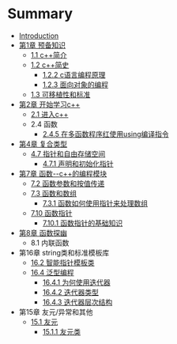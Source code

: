 # Summary

* [Introduction](README.md)
* [第1章 预备知识](di-yi-zhang.md)
  * [1.1 c++简介](di-yi-zhang/11-cjian-jie.md)
  * [1.2 c++简史](di-yi-zhang/12-cjian-shi.md)
    * [1.2.2 c语言编程原理](di-yi-zhang/12-cjian-shi/122-cyu-yan-bian-cheng-yuan-li.md)
    * [1.2.3 面向对象的编程](di-yi-zhang/12-cjian-shi/123-mian-xiang-dui-xiang-de-bian-cheng.md)
  * [1.3 可移植性和标准](di-yi-zhang/13-ke-yi-zhi-xing-he-biao-zhun.md)
* [第2章 开始学习c++](di-2-zhang-kai-shi-xue-xi-c-++.md)
  * [2.1 进入c++](di-2-zhang-kai-shi-xue-xi-c-++/21-jin-ru-c-++.md)
  * 2.4 函数
    * [2.4.5 在多函数程序红使用using编译指令](di-2-zhang-kai-shi-xue-xi-c-++/245-zai-duo-han-shu-cheng-xu-hong-shi-yong-using-bian-yi-zhi-ling.md)
* [第4章 复合类型](di-4-zhang-fu-he-lei-xing.md)
  * [4.7 指针和自由存储空间](di-4-zhang-fu-he-lei-xing/47-zhi-zhen-he-zi-you-cun-chu-kong-jian.md)
    * [4.7.1 声明和初始化指针](di-4-zhang-fu-he-lei-xing/47-zhi-zhen-he-zi-you-cun-chu-kong-jian/471-sheng-ming-he-chu-shi-hua-zhi-zhen.md)
* [第7章 函数--c++的编程模块](di-7-zhang-han-6570-c-de-bian-cheng-mo-kuai.md)
  * [7.2 函数参数和按值传递](72-han-shu-can-shu-he-an-zhi-chuan-di.md)
  * [7.3 函数和数组](73-han-shu-he-shu-zu.md)
    * [7.3.1 函数如何使用指针来处理数组](73-han-shu-he-shu-zu/731-han-shu-ru-he-shi-yong-zhi-zhen-lai-chu-li-shu-zu.md)
  * [7.10 函数指针](710-han-shu-zhi-zhen.md)
    * [7.10.1 函数指针的基础知识](710-han-shu-zhi-zhen/7101-han-shu-zhi-zhen-de-ji-chu-zhi-shi.md)
* [第8章 函数探幽](di-8-zhang-han-shu-tan-you.md)
  * 8.1 内联函数
* 第16章 string类和标准模板库
  * [16.2 智能指针模板类](162-zhi-neng-zhi-zhen-mo-ban-lei.md)
  * [16.4 泛型编程](164-fan-xing-bian-cheng.md)
    * [16.4.1 为何使用迭代器](164-fan-xing-bian-cheng/1641-wei-he-shi-yong-die-dai-qi.md)
    * [16.4.2 迭代器类型](164-fan-xing-bian-cheng/1642-die-dai-qi-lei-xing.md)
    * [16.4.3 迭代器层次结构](164-fan-xing-bian-cheng/1643-die-dai-qi-ceng-ci-jie-gou.md)
* 第15章 友元/异常和其他
  * [15.1 友元](151-you-yuan.md)
    * [15.1.1 友元类](151-you-yuan/1511-you-yuan-lei.md)

